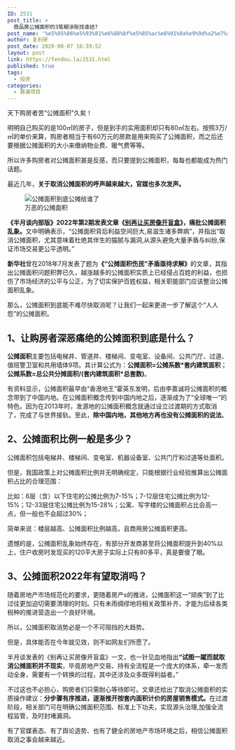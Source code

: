 ```yaml
---
ID: 2531
post_title: >
  商品房公摊面积的3笔糊涂账找谁结?
post_name: '%e5%95%86%e5%93%81%e6%88%bf%e5%85%ac%e6%91%8a%e9%9d%a2%e7%a7%af%e7%9a%84%e7%b3%8a%e6%b6%82%e8%b4%a6%e4%bb%80%e4%b9%88%e6%97%b6%e5%80%99%e5%8f%af%e4%bb%a5%e7%90%86%e6%b8%85'
author: 复利哥
post_date: 2020-08-07 16:39:52
layout: post
link: https://fendou.la/2531.html
published: true
tags:
  - 投资
categories:
  - 靠谱项目
---
```

<!-- wp:paragraph -->
<p>天下购房者苦“公摊面积”久矣！</p>
<!-- /wp:paragraph -->

<!-- wp:paragraph -->
<p>明明自己购买的是100㎡的房子，但是到手的实用面积却只有80㎡左右。按照3万/㎡的单价来算，购房者相当于有60万元的房款是用来购买了公摊面积，而之后还要根据公摊面积的大小来缴纳物业费、暖气费等等。</p>
<!-- /wp:paragraph -->

<!-- wp:paragraph -->
<p>所以许多购房者对公摊面积甚是反感，而只要提到公摊面积，每每也都能成为热门话题。</p>
<!-- /wp:paragraph -->

<!-- wp:paragraph -->
<p>最近几年，<strong>关于取消公摊面积的呼声越来越大，官媒也多次发声。</strong></p>
<!-- /wp:paragraph -->

<!-- wp:image {"id":14122,"sizeSlug":"full","linkDestination":"none"} -->
<figure class="wp-block-image size-full"><img src="https://cdn.fendou.la/fendou/2022/03/gongtan.png" alt="公摊面积到底公摊给谁了" class="wp-image-14122"/><figcaption>万恶的公摊面积</figcaption></figure>
<!-- /wp:image -->

<!-- wp:paragraph -->
<p><strong>《半月谈内部版》2022年第2期发表文章《<a href="https://view.inews.qq.com/a/20220213A07VCW00" target="_blank" rel="noreferrer noopener">别再让买房像开盲盒</a>》，痛批公摊面积乱象。</strong>文中明确表示，“公摊面积背后利益空间巨大,易滋生诸多弊病”，并指出“取消公摊面积，尤其意味着杜绝其伴生的猫腻与漏洞,从源头避免大量矛盾与纠纷,保证市场交易更公平透明。”</p>
<!-- /wp:paragraph -->

<!-- wp:paragraph -->
<p><strong>新华社</strong>曾在2018年7月发表了题为<strong>《“公摊面积伤民”矛盾亟待求解》</strong>的文章，其指出公摊面积问题积弊已久，越涨越多的公摊面积实质上已经侵占百姓的利益，也损伤了市场经济的公平与公正，为了切实保护百姓权益，相关职能部门应该整治公摊面积乱象。</p>
<!-- /wp:paragraph -->

<!-- wp:paragraph -->
<p>那么，公摊面积到底能不难尽快取消呢？让我们一起来更进一步了解这个“人人怨”的公摊面积。</p>
<!-- /wp:paragraph -->

<!-- wp:heading -->
<h2>1、让购房者深恶痛绝的公摊面积到底是什么？</h2>
<!-- /wp:heading -->

<!-- wp:paragraph -->
<p><strong>公摊面积</strong>主要包括电梯井、管道井、楼梯间、变电室、设备间、公共门厅、过道、值班警卫室和共用墙体9项。其计算公式为：<strong>公摊面积=公摊系数*套内建筑面积</strong>；<strong>公摊系数=总公共分摊面积/(套内建筑面积*总套数)</strong>。</p>
<!-- /wp:paragraph -->

<!-- wp:paragraph -->
<p>有资料显示，公摊面积最早由“香港地王”霍英东发明，后由李嘉诚将公摊面积的概念带到了中国内地。在公摊面积概念传到中国内地之后，逐渐成为了“全球唯一”的特色。因为在2013年时，发源地的公摊面积概念就通过设立过渡期的方式取消了，完成了与世界接轨。至此，<strong>除中国内地，其他地方再也没有公摊面积的说法</strong>。</p>
<!-- /wp:paragraph -->

<!-- wp:heading -->
<h2>2、公摊面积比例一般是多少？</h2>
<!-- /wp:heading -->

<!-- wp:paragraph -->
<p>公摊面积包括电梯井、楼梯间、变电室、机器设备室、公共门厅和过道等处面积。</p>
<!-- /wp:paragraph -->

<!-- wp:paragraph -->
<p>但是，我国政策上对公摊面积比例并无明确规定，只能根据行业经验推算出公摊面积占比的合理范围：</p>
<!-- /wp:paragraph -->

<!-- wp:paragraph -->
<p>比如：6层（含）以下住宅的公摊比例为7-15%；7-12层住宅公摊比例为12-15%；12-33层住宅公摊比例为15-28%；公寓、写字楼的公摊面积占比会高一点，但一般也不会超过30%；</p>
<!-- /wp:paragraph -->

<!-- wp:paragraph -->
<p>简单来说：楼层越高、公摊面积比例越高，且商用房公摊面积更高。</p>
<!-- /wp:paragraph -->

<!-- wp:paragraph -->
<p>遗憾的是，公摊面积乱象始终存在，有部分开发商甚至将公摊面积提升到40%以上，住户收房时发现买的120平大房子实际上只有80多平，真是要傻了眼。</p>
<!-- /wp:paragraph -->

<!-- wp:heading -->
<h2>3、公摊面积2022年有望取消吗？</h2>
<!-- /wp:heading -->

<!-- wp:paragraph -->
<p>随着房地产市场规范化的要求，更随着房产s的推进，公摊面积这一“顽疾”到了比过往更加迫切需要清理的时刻。只有未雨绸缪地将相关政策补齐，才能为后续各类税种的推进营造出一个良好环境。</p>
<!-- /wp:paragraph -->

<!-- wp:paragraph -->
<p>所以，公摊面积取消势必是一个不可阻挡的大趋势。</p>
<!-- /wp:paragraph -->

<!-- wp:paragraph -->
<p>但是，具体能否在今年就见效，则不如网友们所愿了。</p>
<!-- /wp:paragraph -->

<!-- wp:paragraph -->
<p>半月谈发表的《别再让买房像开盲盒》一文，也一针见血地指出<strong>“试图一蹴而就取消公摊面积并不现实</strong>，毕竟房地产交易、持有全流程是一个庞大的体系，牵一发而动全身，需要有一个转换的过程，其中还涉及众多既得利益者。”</p>
<!-- /wp:paragraph -->

<!-- wp:paragraph -->
<p>不过这也不必担心，购房者们只需耐心等待即可。文章还给出了取消公摊面积的实质操作建议：<strong>分步骤有序推进，逐渐推开按套内面积计价的房屋销售模式。</strong>在过渡阶段，相关部门可在明确公摊面积范围、标准上下功夫，实现源头治理,加强全流程监管，及时封堵漏洞。</p>
<!-- /wp:paragraph -->

<!-- wp:paragraph -->
<p>有了官媒表态、有了舆论造势、也有了健全的房地产市场环境之后，相信公摊面积取消之事会越来越近。</p>
<!-- /wp:paragraph -->